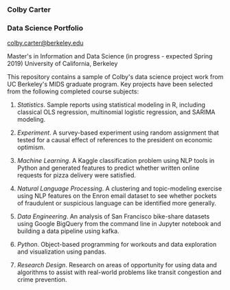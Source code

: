 ### Colby Carter

### Data Science Portfolio

colby.carter@berkeley.edu

Master's in Information and Data Science (in progress - expected Spring 2019)
University of California, Berkeley

This repository contains a sample of Colby's data science project work from UC Berkeley's MIDS graduate program. Key projects have been selected from the following completed course subjects:

1. _Statistics_. Sample reports using statistical modeling in R, including classical OLS regression, multinomial logistic regression, and SARIMA modeling.

2. _Experiment_. A survey-based experiment using random assignment that tested for a causal effect of references to the president on economic optimism.

3. _Machine Learning_. A Kaggle classification problem using NLP tools in Python and generated features to predict whether written online requests for pizza delivery were satisfied.

4. _Natural Language Processing_. A clustering and topic-modeling exercise using NLP features on the Enron email dataset to see whether pockets of fraudulent or suspicious language can be identified more generally.

5. _Data Engineering_. An analysis of San Francisco bike-share datasets using Google BigQuery from the command line in Jupyter notebook and building a data pipeline using kafka.

6. _Python_. Object-based programming for workouts and data exploration and visualization using pandas.

7. _Research Design_. Research on areas of opportunity for using data and algorithms to assist with real-world problems like transit congestion and crime prevention.

